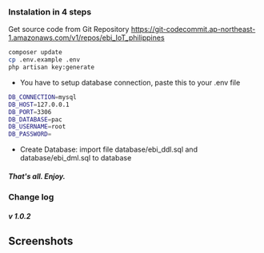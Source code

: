 ### Instalation in 4 steps
Get source code from Git Repository https://git-codecommit.ap-northeast-1.amazonaws.com/v1/repos/ebi_IoT_philippines
```bash
composer update
cp .env.example .env
php artisan key:generate
```
- You have to setup database connection, paste this to your .env file

```bash
DB_CONNECTION=mysql
DB_HOST=127.0.0.1
DB_PORT=3306
DB_DATABASE=pac
DB_USERNAME=root
DB_PASSWORD=
```
- Create Database: import file database/ebi_ddl.sql and database/ebi_dml.sql to database

##### That's all. Enjoy.

### Change log
##### v 1.0.2

## Screenshots